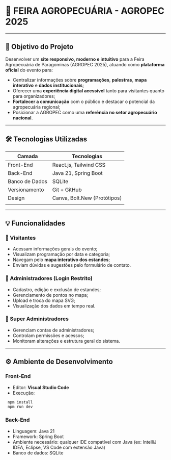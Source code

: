 # 🌾 FEIRA AGROPECUÁRIA - AGROPEC 2025

---

## 🎯 Objetivo do Projeto

Desenvolver um **site responsivo, moderno e intuitivo** para a Feira Agropecuária de Paragominas (AGROPEC 2025), atuando como **plataforma oficial** do evento para:

- Centralizar informações sobre **programações**, **palestras**, **mapa interativo** e **dados institucionais**;
- Oferecer uma **experiência digital acessível** tanto para visitantes quanto para organizadores;
- **Fortalecer a comunicação** com o público e destacar o potencial da agropecuária regional;
- Posicionar a AGROPEC como uma **referência no setor agropecuário nacional**.

---

## 🛠️ Tecnologias Utilizadas

| Camada       | Tecnologias                                 |
|--------------|---------------------------------------------|
| Front-End    | React.js, Tailwind CSS                      |
| Back-End     | Java 21, Spring Boot                        |
| Banco de Dados | SQLite                                    |
| Versionamento | Git + GitHub                               |
| Design       | Canva, Bolt.New (Protótipos)                |
                       |
---

## 💡 Funcionalidades

### 👥 Visitantes
- Acessam informações gerais do evento;
- Visualizam programação por data e categoria;
- Navegam pelo **mapa interativo dos estandes**;
- Enviam dúvidas e sugestões pelo formulário de contato.

### 🔐 Administradores (Login Restrito)
- Cadastro, edição e exclusão de estandes;
- Gerenciamento de pontos no mapa;
- Upload e troca do mapa SVG;
- Visualização dos dados em tempo real.

### 👑 Super Administradores
- Gerenciam contas de administradores;
- Controlam permissões e acessos;
- Monitoram alterações e estrutura geral do sistema.

---

## ⚙️ Ambiente de Desenvolvimento

### Front-End
- Editor: **Visual Studio Code**
- Execução:
 ```bash
  npm install
  npm run dev
 ```
### Back-End
- Linguagem: Java 21
- Framework: Spring Boot
- Ambiente necessário: qualquer IDE compatível com Java (ex: IntelliJ IDEA, Eclipse, VS Code com extensão Java)
- Banco de dados: SQLite
